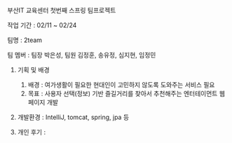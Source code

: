 부산IT 교육센터 첫번째 스프링 팀프로젝트

작업 기간 : 02/11 ~ 02/24

팀명 : 2team

팀 멤버 : 팀장 박은성, 팀원 김정훈, 송유정, 심지현, 임정민

1. 기획 및 배경
   1) 배경 : 여가생활이 필요한 현대인이 고민하지 않도록 도와주는 서비스 필요
   2) 목표 : 사용자 선택(정보) 기반 즐길거리를 찾아서 추천해주는 엔터테이먼트 웹페이지 개발

2. 개발환경 : IntelliJ, tomcat, spring, jpa 등

3. 개인 후기 : 
